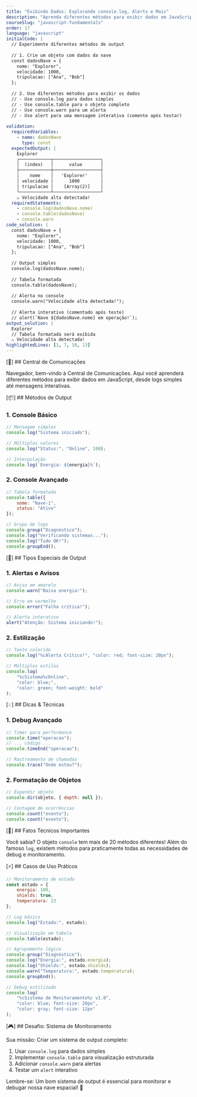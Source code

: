 ```yaml
---
title: "Exibindo Dados: Explorando console.log, Alerts e Mais"
description: "Aprenda diferentes métodos para exibir dados em JavaScript, desde console.log até alertas interativos"
courseSlug: "javascript-fundamentals"
order: 17
language: "javascript"
initialCode: |
  // Experimente diferentes métodos de output
  
  // 1. Crie um objeto com dados da nave
  const dadosNave = {
    nome: "Explorer",
    velocidade: 1000,
    tripulacao: ["Ana", "Bob"]
  };
  
  // 2. Use diferentes métodos para exibir os dados
  // - Use console.log para dados simples
  // - Use console.table para o objeto completo
  // - Use console.warn para um alerta
  // - Use alert para uma mensagem interativa (comente após testar)
  
validation:
  requiredVariables:
    - name: dadosNave
      type: const
  expectedOutput: |
    Explorer
    ┌────────────┬──────────────────┐
    │  (index)   │      value       │
    ├────────────┼──────────────────┤
    │    nome    │   'Explorer'     │
    │ velocidade │      1000        │
    │ tripulacao │    [Array(2)]    │
    └────────────┴──────────────────┘
    ⚠️ Velocidade alta detectada!
  requiredStatements:
    - console.log(dadosNave.nome)
    - console.table(dadosNave)
    - console.warn
code_solution: |
  const dadosNave = {
    nome: "Explorer",
    velocidade: 1000,
    tripulacao: ["Ana", "Bob"]
  };
  
  // Output simples
  console.log(dadosNave.nome);
  
  // Tabela formatada
  console.table(dadosNave);
  
  // Alerta no console
  console.warn("Velocidade alta detectada!");
  
  // Alerta interativo (comentado após teste)
  // alert(`Nave ${dadosNave.nome} em operação!`);
output_solution: |
  Explorer
  // Tabela formatada será exibida
  ⚠️ Velocidade alta detectada!
highlightedLines: [1, 7, 10, 13]
---
```


[🚀] ## Central de Comunicações

Navegador, bem-vindo à Central de Comunicações. Aqui você aprenderá diferentes métodos para exibir dados em JavaScript, desde logs simples até mensagens interativas.

[📦] ## Métodos de Output

### 1. Console Básico
```javascript
// Mensagem simples
console.log("Sistema iniciado");

// Múltiplos valores
console.log("Status:", "Online", 100);

// Interpolação
console.log(`Energia: ${energia}%`);
```

### 2. Console Avançado
```javascript
// Tabela formatada
console.table({
    nome: "Nave-1",
    status: "Ativo"
});

// Grupo de logs
console.group("Diagnóstico");
console.log("Verificando sistemas...");
console.log("Tudo OK!");
console.groupEnd();
```

[🎯] ## Tipos Especiais de Output

### 1. Alertas e Avisos
```javascript
// Aviso em amarelo
console.warn("Baixa energia!");

// Erro em vermelho
console.error("Falha crítica!");

// Alerta interativo
alert("Atenção: Sistema iniciando!");
```

### 2. Estilização
```javascript
// Texto colorido
console.log("%cAlerta Crítico!", "color: red; font-size: 20px");

// Múltiplos estilos
console.log(
    "%cSistema%cOnline",
    "color: blue;",
    "color: green; font-weight: bold"
);
```

[💡] ## Dicas & Técnicas

### 1. Debug Avançado
```javascript
// Timer para performance
console.time("operacao");
// ... código ...
console.timeEnd("operacao");

// Rastreamento de chamadas
console.trace("Onde estou?");
```

### 2. Formatação de Objetos
```javascript
// Expandir objeto
console.dir(objeto, { depth: null });

// Contagem de ocorrências
console.count("evento");
console.count("evento");
```

[🎯] ## Fatos Técnicos Importantes

Você sabia? O objeto `console` tem mais de 20 métodos diferentes! Além do famoso `log`, existem métodos para praticamente todas as necessidades de debug e monitoramento.

[⚡] ## Casos de Uso Práticos

```javascript
// Monitoramento de estado
const estado = {
    energia: 100,
    shields: true,
    temperatura: 23
};

// Log básico
console.log("Estado:", estado);

// Visualização em tabela
console.table(estado);

// Agrupamento lógico
console.group("Diagnóstico");
console.log("Energia:", estado.energia);
console.log("Shields:", estado.shields);
console.warn("Temperatura:", estado.temperatura);
console.groupEnd();

// Debug estilizado
console.log(
    "%cSistema de Monitoramento%c v1.0",
    "color: blue; font-size: 20px",
    "color: gray; font-size: 12px"
);
```

[🎮] ## Desafio: Sistema de Monitoramento

Sua missão: Criar um sistema de output completo:

1. Usar `console.log` para dados simples
2. Implementar `console.table` para visualização estruturada
3. Adicionar `console.warn` para alertas
4. Testar um `alert` interativo

Lembre-se: Um bom sistema de output é essencial para monitorar e debugar nossa nave espacial! 🚀
